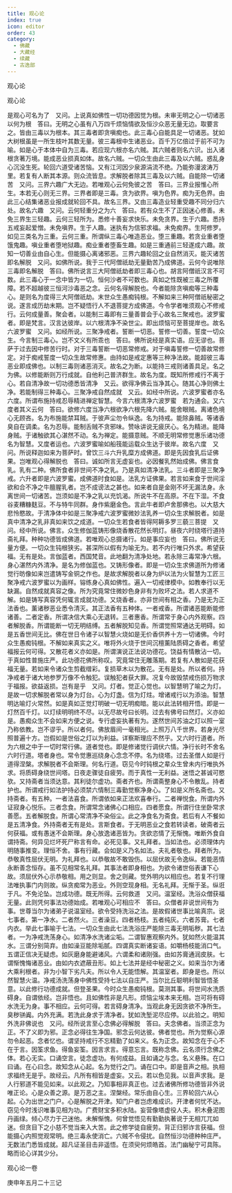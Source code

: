 ```yaml
---
title: 观心论
index: true
icon: editor
order: 43
category:
  - 佛藏
  - 大藏经
  - 续藏
  - 古逸部
---
```


  观心论  

观心论  

是观心可名为了　又问。上说真如佛性一切功德因觉为根。未审无明之心一切诸恶以何为根　答曰。无明之心虽有八万四千烦恼情欲及恒沙众恶无量无边。取要言之。皆由三毒以为根本。其三毒者即贪嗔痴也。此三毒心自能具足一切诸恶。犹如大树根虽是一所生枝叶其数无量。彼三毒根中生诸恶业。百千万亿倍过于前不可为喻。如是心于本体中自为三毒。若应现六根亦名六贼。其六贼者则名六识。出入诸根贪著万境。能成恶业损真如体。故名六贼。一切众生由此三毒及以六贼。惑乱身心沉没生死。轮回六道受诸苦恼。又有江河因少泉源涓流不绝。乃能弥漫波涛万里。若复有人断其本源。则众流皆息。求解脱者除其三毒及以六贼。自能除一切诸苦　又问。三界六趣广大无边。若唯观心云何免彼之苦　答曰。三界业报惟心所生。本若无心则无三界。三界者即是三毒。贪为欲界。嗔为色界。痴为无色界。由此三心结集诸恶业报成就轮回不具。故名三界。又由三毒造业轻重受趣不同分归六处。故名六趣　又问。云何轻重分之为六　答曰。若有众生不了正因迷心修善。未免三界生三轻趣。云何三轻所为。悉修十善妄求快乐。未免贪界。生于六趣。悉持五戒妄起爱憎。未免嗔界。生于人趣。迷执有为信邪求福。未免痴界。生阿修罗。如见三类名为三重。云何三重。所谓纵三毒心唯造恶业。堕三重趣。若贪业重者堕饿鬼趣。嗔业重者堕地狱趣。痴业重者堕畜生趣。如是三重通前三轻遂成六趣。故知一切善业由自心生。但能摄心离诸邪恶。三界六趣轮回之业自然消灭。能灭诸苦即名解脱　又问。如佛所说。我于三代阿僧祇劫无量勤苦乃成佛道。云何今说唯除三毒即名解脱　答曰。佛所说言三大阿僧祇劫者即三毒心也。胡言阿僧祇汉言不可数。此三毒心于一念中皆为一切。恒何沙者不可数也。真如之性既被三毒之所覆障。若不超越彼三恒河沙毒恶之念。云何名得解脱也。今者能除贪嗔痴等三种毒心。是则名为度得三大阿僧祇劫。末世众生愚痴钝根。不解如来三种阿僧祇秘密之说。遂言成历劫末期。岂不疑悟行人不退菩提方成佛道。今令学者唯须观心不修戒行。云何成量善。聚会者。以能制三毒即有三量善普会于心故名三聚戒也。波罗蜜者。即是梵言。汉言达彼岸。以六根清净不染世尘。即出烦恼可至菩提岸也。故名六波罗蜜　又问。如经所说。三聚净戒者。誓断一切恶。誓修一切善。誓度一切众生。今言制三毒心。岂不文义有所乖也　答曰。佛所说经是真实语。应无谬也。菩萨于过去因中修苦行时。对于三毒誓断一切恶常修戒。对于嗔毒誓修一切善故常修定。对于痴戒誓度一切众生故常修惠。由持如是戒定惠等三种净法故。能超彼三毒恶业即成佛也。以制三毒则诸恶消灭。故名之为断。以能持三戒则诸善具足。名之为佛。以修能断则万行成就。自他利己普济群生。故名为度。既知所修戒行不离于心。若自清净故一切功德悉皆清净　又云。欲得净佛云当净其心。随其心净则佛土净。若能制得三种毒心。三聚净戒自然成就　又云。如经中所说。六波罗蜜者亦名六度。所谓布施持戒忍辱精进禅定智慧。今言六根清净六波罗蜜　若为通会。又六度者其义云何　答曰。欲修六度当净六根欲净六根先降六贼。能舍眼贼。离诸色境心无顾吝。名为布施能禁耳贼。于彼声尘勿令纵逸。名为持戒。能除鼻贼。等诸香臭自在调柔。名为忍辱。能制舌贼不贪邪味。赞咏讲说无疲厌心。名为精进。能降身贼。于诸触欲其心湛然不动。名为禅定。能摄意贼。不顺无明常修觉惠乐诸功德名为智慧。又度者运也。六波罗蜜喻如船筏能运载众生达于彼岸。故名六度　又问。所说释迦如来为菩萨时。曾饮三斗六升乳糜方成佛道。即是先因食乳后证佛果。岂唯观心得解脱也　答曰。诚如所言无虚妄也。必因餐乳然始成佛。佛言食乳。乳有二种。佛所食者非世间不净之乳。乃是真如清净法乳。三斗者即是三聚净戒。六升者即是六波罗蜜。成佛道时食如是。法乳方证佛果。若言如来食于世间淫欲和合不净之牛膻腥乳者。岂不成谤法之甚也。如来者自是金刚不坏无漏法身。永离世间一切诸苦。岂须如是不净之乳以充饥渴。所说牛不在高原。不在下湿。不食谷麦糟糠麸豆。不与特牛同群。身作紫磨金色。言此牛者即卢舍那佛也。以大慈大悲怜愍故。于清净体中如是三聚净戒六波罗蜜微妙法乳养一切众生求解脱者。如是真中清净之乳非真如来饮之成道。一切众生若食者皆得阿耨多罗三藐三菩提　又问。经中所说。佛言。众生修伽蓝铸形像烧香散花然长明灯。昼夜六时绕塔行道持斋礼拜。种种功德皆成佛道。若唯观心总摄诸行。如是事应妄也　答曰。佛所说无量方便。一切众生钝根狭劣。甚深所以假有为喻无为。若不内行唯只外求。希望获福。无有是处。言伽蓝者。西国梵音。此地翻为清净处地。若永除三毒常净六根。身心湛然内外清净。是名为修伽蓝也。又铸形像者。即是一切众生求佛道所为修诸觉行昉像如来岂遣铸写金铜之作也。是故求解脱者以身为炉以法为火智慧为工匠三聚净戒六波罗蜜以为画样。镕练身心真如佛性。遍入一切戒律模中。如教奉行以无缺漏。自然成就真容之像。所为究竟常住微妙色身非有为败坏之法。若人求道不解。如是铸写真容凭何辄言成就功德。又烧香者。亦非世间有相之香。乃是无为正法香也。薰诸秽恶业悉令清灭。其正法香有五种体。一者戒香。所谓诸恶能断能修诸善。二者定香。所谓决信大乘心无退转。三者惠香。所谓常于身心内外观察。四者解脱香。所谓能断一切无明结缚。五者解脱知见香。所谓觉照常通达无明碍。如是五香世间无比。佛在世日令诸子以智慧火烧如是无价香供养十方一切诸佛。今时众生愚痴钝根。不解如来真实之义。唯将外火烧于世间沉檀薰陆质碍之香者。希望福报云何可得。又散花者义亦如是。所谓演说正法说功德花。饶益有情散沾一切。于真如性普施庄严。此功德花佛所称叹。究竟常住无雕落期。若复有人散如是花获福无量。若如来令诸众生剪截缯彩。复损草木以为散花。无有是处。所以者何。持净戒者于诸大地参罗万像不令触犯。误触犯者获大罪。况复今故毁禁戒伤损万物求于福报。欲益返损。岂有是乎　又问。灯者。觉正心觉也。以智慧明了喻之为灯。是故一切求解脱者常以身为灯台。心为灯盏。信为灯炷。增诸戒行以为添油。智慧明达喻灯火常然。如是真如正觉灯明破一切无明痴暗。能以此法转相开悟。即是一灯然百千灯。以灯续明明终不尽。以无尽故号曰长明。过去有佛号曰然灯。义亦如是。愚痴众生不会如来方便之说。专行虚妄执著有为。遂然世间苏油之灯以照一室乃称依教。岂不谬乎。所以者何。佛放眉间一毫相光。上照万八千世界。若身光尽照普遍十方。岂假如是世俗之灯以为利益。详察斯理应不然乎。又六时行道者。所为六根之中于一切时常行佛。道者觉也。即是修诸觉行调伏六情。净行长时不舍名六时行道。塔者身也。常令觉惠巡绕身心念念不停。名为绕塔。过去圣僧人如是行道得涅槃。求解脱者不会斯理。何名行道。窃见今时钝根之辈众生曾未内行唯执外求。将质碍身绕世间塔。日夜走骤徒自疲劳。而于真性一无利益。迷悟之甚诚可愍欤。又持斋者当须达意。其利徒尔虚功。斋者齐也。所谓斋整身心不令散乱。持者护也。所谓戒行如法护持必须禁六情制三毒勤觉察净身心。了如是义所名斋也。又持斋者。有五种。一者法喜食。所谓依如来正法欢喜奉行。二者禅悦食。所谓内外证寂身心悦乐。三者念食。所谓常念诸佛心口相应。四者愿食。所谓行住坐卧常求善愿。五者解脱食。所谓心常清净不染俗尘。此之净食名为斋食。若后有人不餐如是五清净食。外持斋者无有是处。言斯食者。于无明恶业之食若转读者。破斋者云何获福。或有愚迷不会斯理。身心放逸诸恶皆为。贪欲恣情了无惭愧。唯断外食自谓持斋。何异见烂坏死尸称言有命。必死见事。又礼拜者。当如法也。必须理体内明随事推变。理恒不舍。事有行藏。会如是义乃名如法。夫礼者敬也。拜者所为。恭敬真性屈伏无明。为礼拜也。以恭敬故不敢毁伤。以屈伏故无令逸纵。若能恶情永断善念恒存。虽不见相常名礼拜。其事法者即身相也。为欲令诸世俗表谦下心故。须屈伏外心示恭敬相。用之则显。舍之则藏。觉外明内以相应也。若复不行理法唯执事门内则故。纵贪痴常为恶业。外则空现身相。无名礼拜。无惭于圣。纵诳于凡。不免沦坠。岂成功德。既无所得。云何救道　又问。温室经。洗浴众僧获福无量。此则凭何事法功德始成。若唯观心可相应不　答曰。众僧者非说世间有为事。世尊当尔为诸弟子说温室经。欲令受持洗浴之法。是故假诸世事比喻真宗。说七事者。第一净水。二者然火。三者澡豆。四者杨枝。五者纯灰。六者苏膏。七者内衣。举此七事喻于七法。一切众生由此七法洗浴庄严能除三毒无明垢秽。其七法者。一为净戒洗荡身心。如清净水洗诸尘垢。二谓智惠观察内外。犹如然火能温其水。三谓分别简弃。由如澡豆能除垢腻。四谓真实断诸妄语。如嚼杨枝能消口气。五谓正信决无疑虑。如灰磨身能避诸风。六谓柔和诸刚强。由如苏膏通润皮肤。七谓惭愧悔诸恶业。由如内衣遮蔽丑形。如上七法并是经中秘密之义。如来当尔为诸大乘利根者。非为小智下劣凡夫。所以令人无能悟解。其温室者。即身是也。所以然智慧火温。净戒汤洗荡身中佛性受持七法以自庄严。当尔比丘聪明利智皆悟圣意。以此修行功德成就。但登圣果。今时众生愚痴钝根。莫测其事。将世间水洗质碍身。自谓依经。岂非悟也。且如佛性非是凡形。烦恼尘埃本来无相。岂可将有碍水洗无为身。事不相应。云何可得。若言碍身清净。当观此身无因贪欲不净所生。臭秽骈阗。内外充满。若洗此身求于清净者。犹如洗堑泥尽应停。以此验之。明知外洗非佛说也　又问。经所说言至心念佛必得解脱　答曰。夫念佛者。当须正念为正。不了义即为邪。正念必得往生净国。邪念云何达彼。佛者觉也。所为觉察心源勿令起恶。念者忆也。谓坚持戒行不忘精勤了如来义。名为正念。故知念在于心不在于言。因筌求鱼。得鱼妄筌。因言求言。得意忘言。既称念佛。云名须行念佛之体。若心无实。口诵空言。徒念虚功。有何成益。且如诵之与念。名义悬殊。在口曰诵。在心曰念。故知念从心起。名为觉行之门。诵在口中。即是音声之相。执相求福终无是乎。故经云。凡所有相皆是虚妄。又云。若以色见我。以音声求我。是人行邪道不能见如来。以此观之。乃知事相非真正也。过去诸佛所修功德皆非外说唯正论。心是众善之源。是万恶之主。涅槃经。常乐由自心生。三界轮回六从心起。心为出世之门户。心是解脱之开津。知门户者岂虑难成识。开津者何忧不达。窃见今时浅识唯事见相为功。广费财宝多积水陆。妄营像塔虚役人夫。积木叠泥图丹画绿。倾心尽力于己迷他。未解惭愧。何曾觉悟见有勤勤执著说于无相兀兀如迷。但贪目下之小慈不觉当来入大苦。此之修学徒自疲劳。背正归邪诈言获福。但能摄心内照觉观常明。绝三毒永使消亡。六贼不令侵扰。自然恒沙功德种种庄严。无数法门悉皆成就。超凡证圣目击非遥悟。在须臾何烦皓首。法门幽秘宁可具陈。略而论心详其少分。  

观心论一卷  

庚申年五月二十三记  
